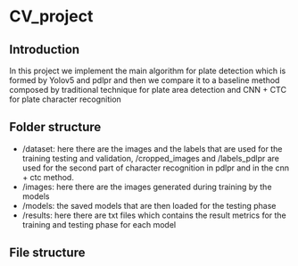 # CV_project
## Introduction
In this project we implement the main algorithm for plate detection which is formed by Yolov5 and pdlpr and then we compare it to a baseline method composed by traditional technique for plate area detection and CNN + CTC for plate character recognition

## Folder structure
- /dataset: here there are the images and the labels that are used for the training testing and validation, /cropped_images and /labels_pdlpr are used for the second part of character recognition in pdlpr and in the cnn + ctc method.
- /images: here there are the images generated during training by the models
- /models: the saved models that are then loaded for the testing phase
- /results: here there are txt files which contains the result metrics for the training and testing phase for each model

## File structure
